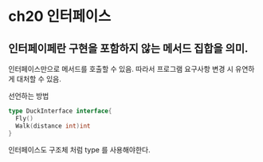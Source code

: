 # ch20 인터페이스

## 인터페이페란 구현을 포함하지 않는 메서드 집합을 의미.

인터페이스만으로 메서드를 호출할 수 있음. 따라서 프로그램 요구사항 변경 시 유연하게 대처할 수 있음.

선언하는 방법
```go
type DuckInterface interface{
  Fly()
  Walk(distance int)int
}
```
인터페이스도 구조체 처럼 type 를 사용해야한다.
